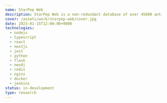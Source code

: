 ```yaml
---
name: StarPep Web
description: StarPep Web is a non-redundant database of over 45000 antimicrobial peptides (AMPs).
cover: /assets/work/starpep-web/cover.jpg
date: 2023-01-15T12:00:00+0000
technologies:
  - nodejs
  - typescript
  - react
  - nextjs
  - jest
  - python
  - flask
  - neo4j
  - redis
  - nginx
  - docker
  - jenkins
status: in-development
type: research
---
```

